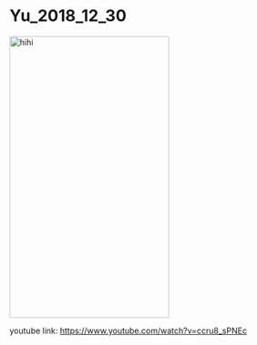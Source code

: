 # Yu_2018_12_30

<img src=https://github.com/secret3557/Yu_2018_12_30/blob/master/IMG_20181228_011405.jpg height="495" width="280" alt="hihi">

youtube link:
https://www.youtube.com/watch?v=ccru8_sPNEc
